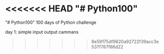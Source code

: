 <<<<<<< HEAD
"# Python100" 
=======
"# Python100" 
100 days of Python challenge

day 1: simple input output cammans
>>>>>>> 8e59175df9820a92722f39acc3e537f787f86d22

